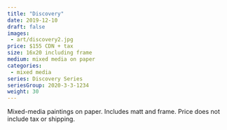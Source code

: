 ```yaml
---
title: "Discovery"
date: 2019-12-10
draft: false
images:
 - art/discovery2.jpg
price: $155 CDN + tax
size: 16x20 including frame
medium: mixed media on paper
categories:
 - mixed media
series: Discovery Series
seriesGroup: 2020-3-3-1234
weight: 30
---
```


Mixed-media paintings on paper. Includes matt and frame. Price does not include tax or shipping.
